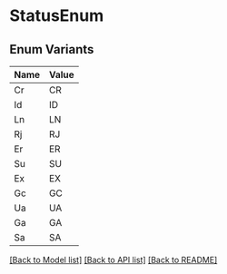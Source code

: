 # StatusEnum

## Enum Variants

| Name | Value |
| ---- | ----- |
| Cr   | CR    |
| Id   | ID    |
| Ln   | LN    |
| Rj   | RJ    |
| Er   | ER    |
| Su   | SU    |
| Ex   | EX    |
| Gc   | GC    |
| Ua   | UA    |
| Ga   | GA    |
| Sa   | SA    |

[[Back to Model list]](../README.md#documentation-for-models) [[Back to API list]](../README.md#documentation-for-api-endpoints) [[Back to README]](../README.md)

